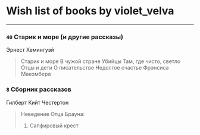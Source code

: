 # Wish list of books by violet_velva
---

### `40` Старик и море (и другие рассказы)
Эрнест Хемингуэй
> Старик и море
> В чужой стране
> Убийцы
> Там, где чисто, светло
> Отцы и дети
> О писательстве
> Недолгое счастье Фрэнсиса Макомбера

### `8` Сборник рассказов
Гилберт Кийт Честертон
> Неведение Отца Брауна:
> 1. Сапфировый крест

